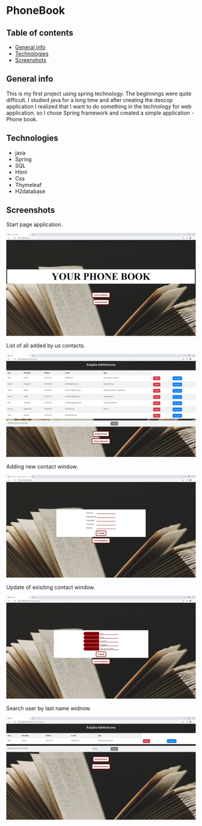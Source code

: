 # PhoneBook

## Table of contents
* [General info](#general-info)
* [Technologies](#technologies)
* [Screenshots](#screenshots)

## General info
This is my first project using spring technology. The beginnings were quite difficult. 
I studied java for a long time and after creating the descop application I realized that I want to do something 
in the technology for web application. so I chose Spring framework and created a simple application - Phone book.

## Technologies
* java
* Spring
* SQL
* Html
* Css
* Thymeleaf
* H2database

## Screenshots

Start page application.

![Example screenshot](./img/start.jpg)

List of all added by us contacts.

![Example screenshot](./img/ksiazka.jpg)

Adding new contact window.

![Example screenshot](./img/dodaj.jpg)

Update of exisiting contact window.

![Example screenshot](./img/aktualizuj.jpg)

Search user by last name widnow.

![Example screenshot](./img/wyszukaj.jpg)
